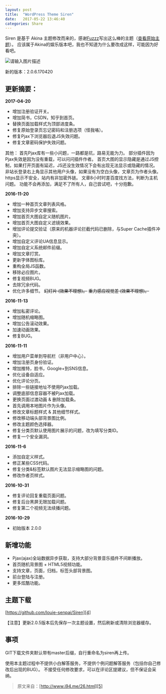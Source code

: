 ```yaml
---
layout: post
title:  "WordPress Theme Siren"
date:   2017-05-22 13:46:40
categories: Share
---
```

Siren 是基于 Akina 主题修改而来的，感谢[Fuzzz][1]写出这么棒的主题（[查看原始主题][2]）。
应该属于Akina的娱乐版本吧，我也不知道为什么要改成这样，可能因为好看吧。

![请输入图片描述][3]

新的版本：2.0.6.170420

更新摘要：
-----

**2017-04-20**
 - 增加注册验证开关。
 - 增加简书，CSDN，知乎到首页。
 - 替换页面加载样式为顶部进度条。
 - 修复原始登录页忘记密码和注册选项（怪我咯）。
 - 修复Pjax下浏览器后退JS失效问题。
 - 修复文章密码保护失效问题。

其他：
首先Pjax库有一些小问题，一路都是坑，路易无能为力。
部分插件因为Pjax失效是因为没有重载，可以问问插件作者。
首页大图的显示隐藏是通过JS控制，如果打开页面有延迟，JS还没生效情况下会有出现无法显示或隐藏的情况。
非站长登录右上角显示其他用户头像，如果没有为空白头像，文章页为作者头像。
https显示不安全，站内有非加密外链。
文章8小时时差百度找方法，判断为主机问题。
功能不会再添加，满足不了所有人，自己尝试吧，十分抱歉。

**2016-11-20**
 - 增加一种首页文章列表风格。
 - 增加支持异步文章搜索。
 - 增加首页大图自定义随机图片。
 - 增加首页大图自定义滤镜效果。
 - 增加评论提交验证（原来的机器评论拦截代码已删除，与Super Cache插件冲突）。
 - 增加自定义评论UA信息显示。
 - 增加自定义系统邮件前缀。
 - 增加文章打赏。
 - 更新字体图标库。
 - 重构全局JS函数。
 - 移除必应图片。
 - 修复视频BUG。
 - 去除冗余代码。
 - 优化许多细节。
<del>幻灯片 (效果不理想)。</del>
<del>重力感应视觉差 (效果不理想)。</del>

**2016-11-13**
 - 增加私密评论。
 - 增加随机缩略图。
 - 增加公告滚动效果。
 - 加速动画效果。
 - 修复BUG。

**2016-11-11**
 - 增加用户菜单到导航栏（非用户中心）。
 - 增加注册页身份验证。
 - 增加推特，脸书，Google+到SNS信息。
 - 优化设备自适应。
 - 优化评论分页。
 - 排除一些链接地址不使用Pjax加载。
 - 调整底部信息容器不被Pjax加载。
 - 更换页面过渡动画 & 删除加载条。
 - 首先调用本地图片作为头像。
 - 修改文章标题样式 & 其他细节样式。
 - 修改移动端头部背景图比例。
 - 修改主题颜色选择器。
 - 修复分类页默认使用图片展示的问题，改为填写分类ID。
 - 修复一个安全漏洞。

**2016-11-6**
 - 添加自定义样式。
 - 修正某些CSS代码。
 - 修复分类&标签默认图片无法显示缩略图的问题。
 - 修改作者页样式。

**2016-10-31**
 - 修复评论回复重载页面问题。
 - 修复后台黑屏无限加载问题。
 - 修复第二个视频无法续播问题。

**2016-10-29**
 - 初始版本 2.0.0

新增功能
----

 - Pjax(ajax)全站数据异步获取，支持大部分背景音乐插件不间断播放。
 - 首页随机背景图 + HTML5视频功能。
 - 支持文章，页面，归档，标签头部背景图。
 - 前台登陆与注册。
 - 更多炫酷功能。

主题下载
----

[https://github.com/louie-senpai/Siren][4]

【注意】更新2.0.5版本后先保存一次主题设置，然后刷新或清除浏览器缓存。

事项
--

GIT下载文件夹默认带有master后缀，自行重命名为siren再上传。

使用本主题过程中不提供小白解答服务，不提供个例问题解答服务（包括你自己修改后出现的BUG）。
不接受任何修改要求，可以在评论区提建议，但不保证会采纳。

> 原文来自：[http://www.i94.me/26.html][5]


  [1]: http://www.akina.pw/
  [2]: http://www.akina.pw/themeakina
  [3]: http://imglf.nosdn.127.net/img/cEczVHlUNlVvWHlJK1BZd1BPL3YyWUgxeWMxbVlpZ3dSL2QwZDRQQVYxUVhmMFFNV3dhWlFnPT0.png?imageView&thumbnail=2560y1600&type=jpg&quality=96&stripmeta=0&type=jpg%7Cwatermark&type=2&text=wqkgbG1lb28uY29tIC8gaW1nLWxtZW9vLmxvZnRlci5jb20=&font=bXN5aA==&gravity=southwest&dissolve=30&fontsize=680&dx=32&dy=36&stripmeta=0
  [4]: https://github.com/louie-senpai/Siren
  [5]: http://www.i94.me/26.html